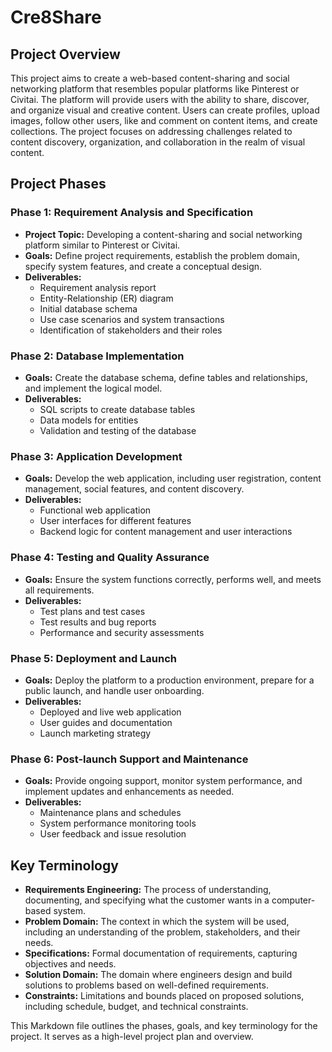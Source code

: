# Cre8Share

## Project Overview

This project aims to create a web-based content-sharing and social networking platform that resembles popular platforms like Pinterest or Civitai. The platform will provide users with the ability to share, discover, and organize visual and creative content. Users can create profiles, upload images, follow other users, like and comment on content items, and create collections. The project focuses on addressing challenges related to content discovery, organization, and collaboration in the realm of visual content.

## Project Phases

### Phase 1: Requirement Analysis and Specification

- **Project Topic:** Developing a content-sharing and social networking platform similar to Pinterest or Civitai.
- **Goals:** Define project requirements, establish the problem domain, specify system features, and create a conceptual design.
- **Deliverables:**
  - Requirement analysis report
  - Entity-Relationship (ER) diagram
  - Initial database schema
  - Use case scenarios and system transactions
  - Identification of stakeholders and their roles

### Phase 2: Database Implementation

- **Goals:** Create the database schema, define tables and relationships, and implement the logical model.
- **Deliverables:**
  - SQL scripts to create database tables
  - Data models for entities
  - Validation and testing of the database

### Phase 3: Application Development

- **Goals:** Develop the web application, including user registration, content management, social features, and content discovery.
- **Deliverables:**
  - Functional web application
  - User interfaces for different features
  - Backend logic for content management and user interactions

### Phase 4: Testing and Quality Assurance

- **Goals:** Ensure the system functions correctly, performs well, and meets all requirements.
- **Deliverables:**
  - Test plans and test cases
  - Test results and bug reports
  - Performance and security assessments

### Phase 5: Deployment and Launch

- **Goals:** Deploy the platform to a production environment, prepare for a public launch, and handle user onboarding.
- **Deliverables:**
  - Deployed and live web application
  - User guides and documentation
  - Launch marketing strategy

### Phase 6: Post-launch Support and Maintenance

- **Goals:** Provide ongoing support, monitor system performance, and implement updates and enhancements as needed.
- **Deliverables:**
  - Maintenance plans and schedules
  - System performance monitoring tools
  - User feedback and issue resolution

## Key Terminology

- **Requirements Engineering:** The process of understanding, documenting, and specifying what the customer wants in a computer-based system.
- **Problem Domain:** The context in which the system will be used, including an understanding of the problem, stakeholders, and their needs.
- **Specifications:** Formal documentation of requirements, capturing objectives and needs.
- **Solution Domain:** The domain where engineers design and build solutions to problems based on well-defined requirements.
- **Constraints:** Limitations and bounds placed on proposed solutions, including schedule, budget, and technical constraints.

This Markdown file outlines the phases, goals, and key terminology for the project. It serves as a high-level project plan and overview.
